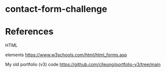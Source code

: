 # contact-form-challenge

# References
HTML <form> elements
https://www.w3schools.com/html/html_forms.asp 

My old portfolio (v3) code
https://github.com/clleung/portfolio-v3/tree/main 